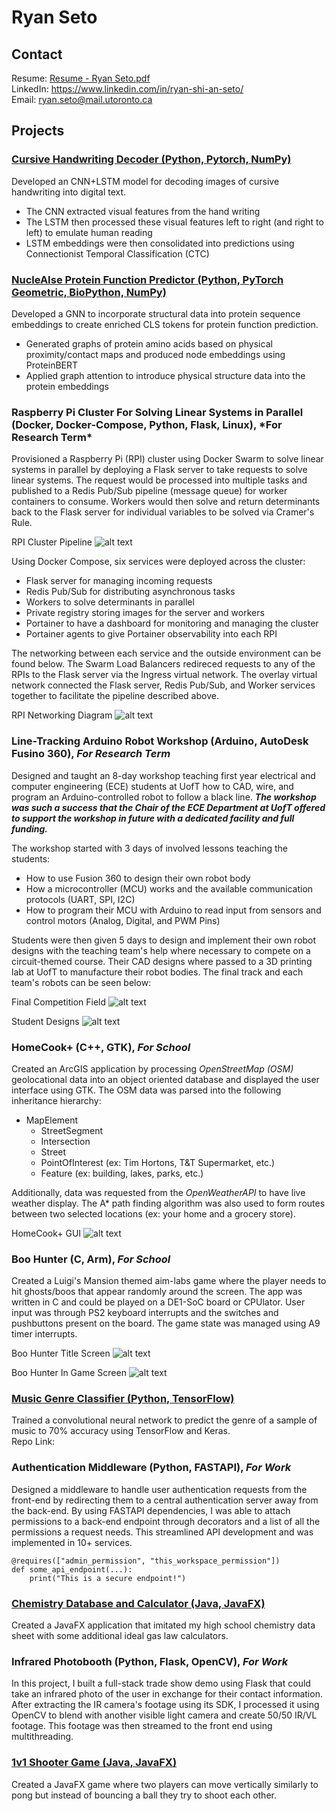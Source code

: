 # Ryan Seto

## Contact  
Resume: [Resume - Ryan Seto.pdf](https://github.com/RyanS07/RyanS07/blob/main/Software_Resume___Ryan_Seto.pdf) \
LinkedIn: https://www.linkedin.com/in/ryan-shi-an-seto/ \
Email: [ryan.seto@mail.utoronto.ca](ryan.seto@mail.utoronto.ca)

## Projects  

### [Cursive Handwriting Decoder (Python, Pytorch, NumPy)](https://github.com/theskim/APS360S2024-Group3)
Developed an CNN+LSTM model for decoding images of cursive handwriting into digital text. 
- The CNN extracted visual features from the hand writing
- The LSTM then processed these visual features left to right (and right to left) to emulate human reading
- LSTM embeddings were then consolidated into predictions using Connectionist Temporal Classification (CTC)

### [NucleAIse Protein Function Predictor (Python, PyTorch Geometric, BioPython, NumPy)](https://github.com/ambroseling/NucleAIse)
Developed a GNN to incorporate structural data into protein sequence embeddings to create enriched CLS tokens for protein function prediction.
- Generated graphs of protein amino acids based on physical proximity/contact maps and produced node embeddings using ProteinBERT
- Applied graph attention to introduce physical structure data into the protein embeddings

### Raspberry Pi Cluster For Solving Linear Systems in Parallel (Docker, Docker-Compose, Python, Flask, Linux), \*For Research Term*
Provisioned a Raspberry Pi (RPI) cluster using Docker Swarm to solve linear systems in parallel by deploying a Flask server to take requests to solve linear systems. The request would be processed into multiple tasks and published to a Redis Pub/Sub pipeline (message queue) for worker containers to consume. Workers would then solve and return determinants back to the Flask server for individual variables to be solved via Cramer's Rule. 

RPI Cluster Pipeline
![alt text](https://github.com/RyanS07/RyanS07/blob/main/images/RPI%20Cluster%20Pipeline.png)

Using Docker Compose, six services were deployed across the cluster: 
- Flask server for managing incoming requests
- Redis Pub/Sub for distributing asynchronous tasks
- Workers to solve determinants in parallel
- Private registry storing images for the server and workers
- Portainer to have a dashboard for monitoring and managing the cluster
- Portainer agents to give Portainer observability into each RPI

The networking between each service and the outside environment can be found below. The Swarm Load Balancers redireced requests to any of the RPIs to the Flask server via the Ingress virtual network. The overlay virtual network connected the Flask server, Redis Pub/Sub, and Worker services together to facilitate the pipeline described above. 

RPI Networking Diagram
![alt text](https://github.com/RyanS07/RyanS07/blob/main/images/RPI%20Network%20Block%20Diagram.png)

### Line-Tracking Arduino Robot Workshop (Arduino, AutoDesk Fusino 360), *For Research Term*
Designed and taught an 8-day workshop teaching first year electrical and computer engineering (ECE) students at UofT how to CAD, wire, and program an Arduino-controlled robot to follow a black line. ***The workshop was such a success that the Chair of the ECE Department at UofT offered to support the workshop in future with a dedicated facility and full funding.***

The workshop started with 3 days of involved lessons teaching the students:
- How to use Fusion 360 to design their own robot body
- How a microcontroller (MCU) works and the available communication protocols (UART, SPI, I2C)
- How to program their MCU with Arduino to read input from sensors and control motors (Analog, Digital, and PWM Pins)

Students were then given 5 days to design and implement their own robot designs with the teaching team's help where necessary to compete on a circuit-themed course. Their CAD designs where passed to a 3D printing lab at UofT to manufacture their robot bodies. The final track and each team's robots can be seen below:

Final Competition Field
![alt text](https://github.com/RyanS07/RyanS07/blob/main/images/MicRobotics%20Field.jpg) 

Student Designs
![alt text](https://github.com/RyanS07/RyanS07/blob/main/images/MicRobotics%20Teams.jpg)

### HomeCook+ (C++, GTK), *For School*
Created an ArcGIS application by processing *OpenStreetMap (OSM)* geolocational data into an object oriented database and displayed the user interface using GTK. The OSM data was parsed into the following inheritance hierarchy:
- MapElement 
  - StreetSegment
  - Intersection
  - Street
  - PointOfInterest (ex: Tim Hortons, T&T Supermarket, etc.)
  - Feature (ex: building, lakes, parks, etc.) 

Additionally, data was requested from the *OpenWeatherAPI* to have live weather display. The A* path finding algorithm was also used to form routes between two selected locations (ex: your home and a grocery store). 

HomeCook+ GUI
![alt text](https://github.com/RyanS07/RyanS07/blob/main/images/HomeCook%2B%20Sample.png) 

### Boo Hunter (C, Arm), *For School*
Created a Luigi's Mansion themed aim-labs game where the player needs to hit ghosts/boos that appear randomly around the screen. The app was written in C and could be played on a DE1-SoC board or CPUlator. User input was through PS2 keyboard interrupts and the switches and pushbuttons present on the board. The game state was managed using A9 timer interrupts.

Boo Hunter Title Screen
![alt text](https://github.com/RyanS07/RyanS07/blob/main/images/Boo%20Hunter%20Title%20Screen.png) 

Boo Hunter In Game Screen
![alt text](https://github.com/RyanS07/RyanS07/blob/main/images/Boo%20Hunter%20In%20Game.png) 

### [Music Genre Classifier (Python, TensorFlow)](https://github.com/RyanS07/music-genre-classifier)
Trained a convolutional neural network to predict the genre of a sample of music to 70% accuracy using TensorFlow and Keras. \
Repo Link: 

### Authentication Middleware (Python, FASTAPI), *For Work*
Designed a middleware to handle user authentication requests from the front-end by redirecting them to a central authentication server away from the back-end. By using FASTAPI dependencies, I was able to attach permissions to a back-end endpoint through decorators and a list of all the permissions a request needs. This streamlined API development and was implemented in 10+ services. 
```
@requires(["admin_permission", "this_workspace_permission"])
def some_api_endpoint(...):
    print("This is a secure endpoint!")
```
 
### [Chemistry Database and Calculator (Java, JavaFX)](https://github.com/RyanS07/Chemistry-Database-and-Calculator)
Created a JavaFX application that imitated my high school chemistry data sheet with some additional ideal gas law calculators. 

### Infrared Photobooth (Python, Flask, OpenCV), *For Work*
In this project, I built a full-stack trade show demo using Flask that could take an infrared photo of the user in exchange for their contact information. After extracting the IR camera's footage using its SDK, I processed it using OpenCV to blend with another visible light camera and create 50/50 IR/VL footage. This footage was then streamed to the front end using multithreading. 

### [1v1 Shooter Game (Java, JavaFX)](https://github.com/RyanS07/JavaFX-Shooter-Game)
Created a JavaFX game where two players can move vertically similarly to pong but instead of bouncing a ball they try to shoot each other. 
